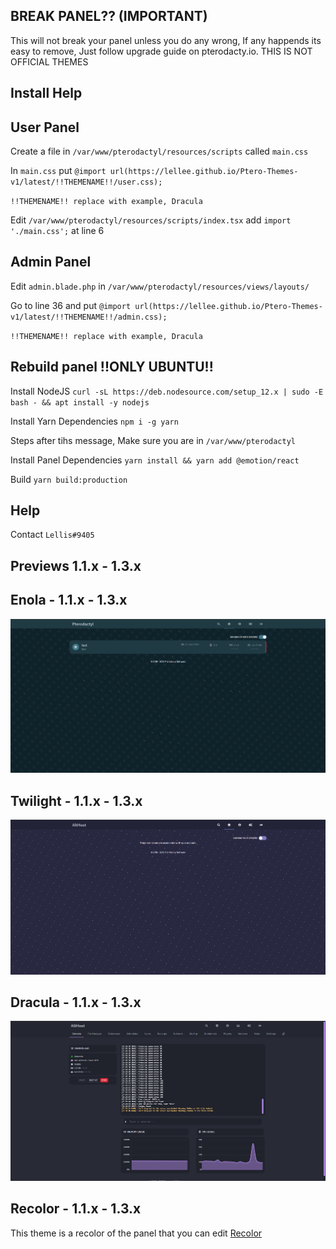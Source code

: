 ## BREAK PANEL?? (IMPORTANT)
This will not break your panel unless you do any wrong, If any happends its easy to remove, Just follow upgrade guide on pterodacty.io. THIS IS NOT OFFICIAL THEMES

## Install Help

## User Panel

Create a file in `/var/www/pterodactyl/resources/scripts` called `main.css`

In `main.css` put ```@import url(https://lellee.github.io/Ptero-Themes-v1/latest/!!THEMENAME!!/user.css);```

`!!THEMENAME!! replace with example, Dracula`

Edit `/var/www/pterodactyl/resources/scripts/index.tsx` add ```import './main.css';``` at line 6

## Admin Panel

Edit `admin.blade.php` in `/var/www/pterodactyl/resources/views/layouts/`

Go to line 36 and put ```@import url(https://lellee.github.io/Ptero-Themes-v1/latest/!!THEMENAME!!/admin.css);```

`!!THEMENAME!! replace with example, Dracula`

## Rebuild panel !!ONLY UBUNTU!!

Install NodeJS `curl -sL https://deb.nodesource.com/setup_12.x | sudo -E bash - && apt install -y nodejs`

Install Yarn Dependencies `npm i -g yarn`


Steps after tihs message, Make sure you are in `/var/www/pterodactyl`

Install Panel Dependencies `yarn install && yarn add @emotion/react`

Build `yarn build:production`

## Help

Contact `Lellis#9405`


## Previews 1.1.x - 1.3.x

## Enola - 1.1.x - 1.3.x
![Preview](./preview/enola.png)

## Twilight - 1.1.x - 1.3.x
![Preview](./preview/twilight.png)

## Dracula - 1.1.x - 1.3.x
![Preview](./preview/Dracula.png)

## Recolor - 1.1.x - 1.3.x
This theme is a recolor of the panel that you can edit
[Recolor](https://github.com/Lellee/Ptero-Themes-v1/tree/master/latest/Recolor)